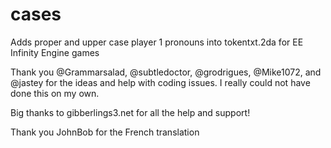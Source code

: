 # cases
Adds proper and upper case player 1 pronouns into tokentxt.2da for EE Infinity Engine games



Thank you @Grammarsalad, @subtledoctor, @grodrigues, @Mike1072, and @jastey for the ideas and help with coding issues. I really could not have done this on my own.

Big thanks to gibberlings3.net for all the help and support!

Thank you JohnBob for the French translation

